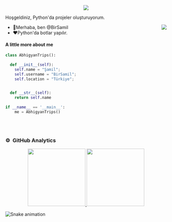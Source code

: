 <p align="center">
  <a align="center"><img src="https://readme-typing-svg.herokuapp.com?&font=IBM+Plex+Sans&color=F72EE2&size=25&lines=Hoşgeldiniz+GitHub+Profilime!;I'm+a+competitive+programmer;I'm+a+Python+developer" /></a>
</p>
<p>Hoşgeldiniz, Python'da projeler oluşturuyorum.</p>
<img align="right" src="https://media.giphy.com/media/M9gbBd9nbDrOTu1Mqx/giphy.gif">
<ul>
  <li>👋Merhaba, ben @BirSamil</li>
  <li>❤️Python'da botlar yapılır.</li>
</ul>

#### A little more about me
```python
class AbhigyanTrips():
    
  def __init__(self):
    self.name = "Şamil";
    self.username = "BirSamil";
    self.location = "Türkiye";

    
  def __str__(self):
    return self.name
    
if __name__ == '__main__':
    me = AbhigyanTrips()
````

<br><br>
### ⚙️ &nbsp;GitHub Analytics

<p align="center">
<a href="https://github.com/Maybeslow">
  <img height="180em" src="https://github-readme-stats-eight-theta.vercel.app/api?username=maybeslow&show_icons=true&theme=algolia&include_all_commits=true&count_private=true"/>
  <img height="180em" src="https://github-readme-stats-eight-theta.vercel.app/api/top-langs/?username=maybeslow&layout=compact&langs_count=8&theme=algolia"/>
</a>
</p>

![Snake animation](https://github.com/mirsaid-mirzohidov/mirsaid-mirzohidov/blob/output/github-contribution-grid-snake.svg)
